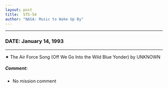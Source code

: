 ```yaml
---
layout: post
title:  STS-54
author: "NASA: Music to Wake Up By"
---
```


----
### DATE: January 14, 1993
----
✷ The Air Force Song  (Off We Go Into the Wild Blue Yonder) by UNKNOWN

##### Comment:
* No mission comment
